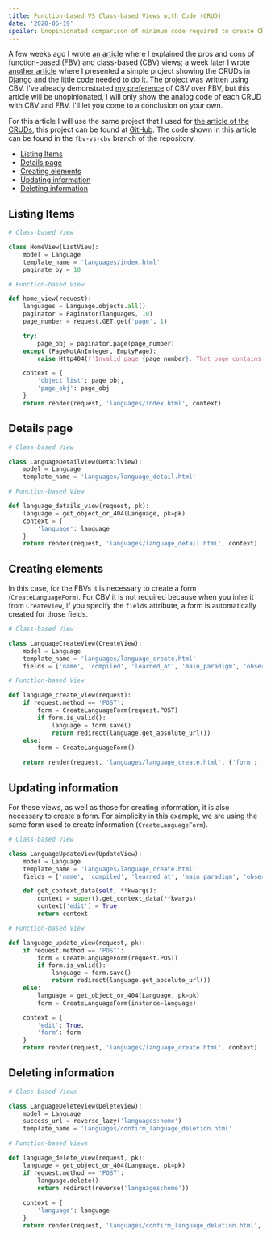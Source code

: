 ```yaml
---
title: Function-based VS Class-based Views with Code (CRUD) 
date: '2020-06-19'
spoiler: Unopinionated comparison of minimum code required to create CRUDs with Django using Class-Based Views and Function-Based Views
---
```


A few weeks ago I wrote [an article](/function-based-views-vs-class-based-views/) where I explained the pros and cons of function-based (FBV) and class-based (CBV) views; a week later I wrote [another article](/django-crud/) where I presented a simple project showing the CRUDs in Django and the little code needed to do it. The project was written using CBV. I've already demonstrated [my preference](/function-based-views-vs-class-based-views/#personal-preferences) of CBV over FBV, but this article will be unopinionated, I will only show the analog code of each CRUD with CBV and FBV. I'll let you come to a conclusion on your own.

For this article I will use the same project that I used for [the article of the CRUDs](/django-crud/), this project can be found at [GitHub](https://github.com/cabyas/django-crud-example). The code shown in this article can be found in the `fbv-vs-cbv` branch of the repository.

- [Listing Items](#listing-items)
- [Details page](#details-page)
- [Creating elements](#creating-elements)
- [Updating information](#updating-information)
- [Deleting information](#deleting-information)

## Listing Items

```py
# Class-based View

class HomeView(ListView):
    model = Language
    template_name = 'languages/index.html'
    paginate_by = 10
```

```py
# Function-based View

def home_view(request):
    languages = Language.objects.all()
    paginator = Paginator(languages, 10)
    page_number = request.GET.get('page', 1)

    try:
        page_obj = paginator.page(page_number)
    except (PageNotAnInteger, EmptyPage):
        raise Http404(f'Invalid page {page_number}. That page contains no results')

    context = {
        'object_list': page_obj,
        'page_obj': page_obj
    }
    return render(request, 'languages/index.html', context)
```

## Details page

```py
# Class-based View

class LanguageDetailView(DetailView):
    model = Language
    template_name = 'languages/language_detail.html'
```

```py
# Function-based View

def language_details_view(request, pk):
    language = get_object_or_404(Language, pk=pk)
    context = {
        'language': language
    }
    return render(request, 'languages/language_detail.html', context)
```

## Creating elements

In this case, for the FBVs it is necessary to create a form (`CreateLanguageForm`). For CBV it is not required because when you inherit from `CreateView`, if you specify the `fields` attribute, a form is automatically created for those fields.

```py
# Class-based View

class LanguageCreateView(CreateView):
    model = Language
    template_name = 'languages/language_create.html'
    fields = ['name', 'compiled', 'learned_at', 'main_paradigm', 'observations']
```

```py
# Function-based View

def language_create_view(request):
    if request.method == 'POST':
        form = CreateLanguageForm(request.POST)
        if form.is_valid():
            language = form.save()
            return redirect(language.get_absolute_url())
    else:
        form = CreateLanguageForm()

    return render(request, 'languages/language_create.html', {'form': form})
```

## Updating information

For these views, as well as those for creating information, it is also necessary to create a form. For simplicity in this example, we are using the same form used to create information (`CreateLanguageForm`).

```py
# Class-based View

class LanguageUpdateView(UpdateView):
    model = Language
    template_name = 'languages/language_create.html'
    fields = ['name', 'compiled', 'learned_at', 'main_paradigm', 'observations']

    def get_context_data(self, **kwargs):
        context = super().get_context_data(**kwargs)
        context['edit'] = True
        return context
```

```py
# Function-based View

def language_update_view(request, pk):
    if request.method == 'POST':
        form = CreateLanguageForm(request.POST)
        if form.is_valid():
            language = form.save()
            return redirect(language.get_absolute_url())
    else:
        language = get_object_or_404(Language, pk=pk)
        form = CreateLanguageForm(instance=language)

    context = {
        'edit': True,
        'form': form
    }
    return render(request, 'languages/language_create.html', context)
```

## Deleting information

```py
# Class-based Views

class LanguageDeleteView(DeleteView):
    model = Language
    success_url = reverse_lazy('languages:home')
    template_name = 'languages/confirm_language_deletion.html'
```

```py
# Function-based Views

def language_delete_view(request, pk):
    language = get_object_or_404(Language, pk=pk)
    if request.method == 'POST':
        language.delete()
        return redirect(reverse('languages:home'))
        
    context = {
        'language': language
    }
    return render(request, 'languages/confirm_language_deletion.html', context)
```
